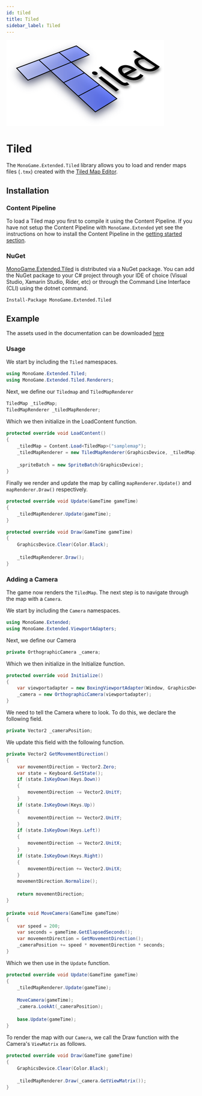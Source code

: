 ```yaml
---
id: tiled
title: Tiled
sidebar_label: Tiled
---
```


[![Tiled Logo](tiled-logo.png)](https://www.mapeditor.org/)
# Tiled
The `MonoGame.Extended.Tiled` library allows you to load and render maps files (`.tmx`) created with the [Tiled Map Editor](http://www.mapeditor.org/).

## Installation

### Content Pipeline

To load a Tiled map you first to compile it using the Content Pipeline. If you have not setup the Content Pipeline with `MonoGame.Extended` yet see the instructions on how to install the Content Pipeline in the [getting started section](/docs/getting-started/installation).

### NuGet 

[MonoGame.Extended.Tiled](https://www.nuget.org/packages/MonoGame.Extended.Tiled/) is distributed via a NuGet package. You can add the NuGet package to your C# project through your IDE of choice (Visual Studio, Xamarin Studio, Rider, etc) or through the Command Line Interface (CLI) using the dotnet command.
```
Install-Package MonoGame.Extended.Tiled
```

## Example

The assets used in the documentation can be downloaded [here](./assets.zip)

### Usage

We start by including the `Tiled` namespaces.

```cs
using MonoGame.Extended.Tiled;
using MonoGame.Extended.Tiled.Renderers;
```

Next, we define our `Tiledmap` and `TiledMapRenderer`

```cs
TiledMap _tiledMap;
TiledMapRenderer _tiledMapRenderer;
```

Which we then initialize in the LoadContent function.
```cs
protected override void LoadContent()
{
    _tiledMap = Content.Load<TiledMap>("samplemap");
    _tiledMapRenderer = new TiledMapRenderer(GraphicsDevice, _tiledMap);

    _spriteBatch = new SpriteBatch(GraphicsDevice);
}
```

Finally we render and update the map by calling `mapRenderer.Update()` and `mapRenderer.Draw()` respectively.

```cs
protected override void Update(GameTime gameTime)
{
    _tiledMapRenderer.Update(gameTime);
}
```

```cs
protected override void Draw(GameTime gameTime)
{
    GraphicsDevice.Clear(Color.Black);
    
    _tiledMapRenderer.Draw();
}
```

### Adding a Camera

The game now renders the `TiledMap`. The next step is to navigate through the map with a `Camera`.

We start by including the `Camera` namespaces.
```cs
using MonoGame.Extended;
using MonoGame.Extended.ViewportAdapters;
```

Next, we define our Camera

```cs
private OrthographicCamera _camera;
```

Which we then initialize in the Initialize function.

```cs
protected override void Initialize()
{
    var viewportadapter = new BoxingViewportAdapter(Window, GraphicsDevice, 800, 600);
    _camera = new OrthographicCamera(viewportadapter);
}
```

We need to tell the Camera where to look. To do this, we declare the following field.

```cs
private Vector2 _cameraPosition;
```

We update this field with the following function.

```cs
private Vector2 GetMovementDirection()
{
    var movementDirection = Vector2.Zero;
    var state = Keyboard.GetState();
    if (state.IsKeyDown(Keys.Down))
    {
        movementDirection -= Vector2.UnitY;
    }
    if (state.IsKeyDown(Keys.Up))
    {
        movementDirection += Vector2.UnitY;
    }
    if (state.IsKeyDown(Keys.Left))
    {
        movementDirection -= Vector2.UnitX;
    }
    if (state.IsKeyDown(Keys.Right))
    {
        movementDirection += Vector2.UnitX;
    }
    movementDirection.Normalize(); 

    return movementDirection;
}

private void MoveCamera(GameTime gameTime)
{
    var speed = 200;
    var seconds = gameTime.GetElapsedSeconds();
    var movementDirection = GetMovementDirection();
    _cameraPosition += speed * movementDirection * seconds;
}
```

Which we then use in the `Update` function.

```cs
protected override void Update(GameTime gameTime)
{
    _tiledMapRenderer.Update(gameTime);

    MoveCamera(gameTime);
    _camera.LookAt(_cameraPosition);

    base.Update(gameTime);
}
```

To render the map with our `Camera`, we call the Draw function with the Camera's `ViewMatrix` as follows.

```cs
protected override void Draw(GameTime gameTime)
{
    GraphicsDevice.Clear(Color.Black);

    _tiledMapRenderer.Draw(_camera.GetViewMatrix());
}
```
